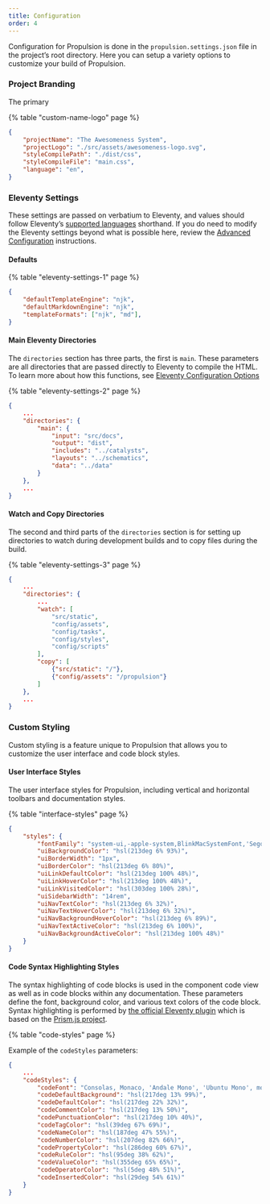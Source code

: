 ```yaml
---
title: Configuration
order: 4
---
```


Configuration for Propulsion is done in the `propulsion.settings.json` file in the project’s root directory. Here you can setup a variety options to customize your build of Propulsion.

### Project Branding

The primary

{% table "custom-name-logo" page %}

```json
{
	"projectName": "The Awesomeness System",
	"projectLogo": "./src/assets/awesomeness-logo.svg",
	"styleCompilePath": "./dist/css",
	"styleCompileFile": "main.css",
	"language": "en",
}
```

### Eleventy Settings

These settings are passed on verbatium to Eleventy, and values should follow Eleventy’s [supported languages](https://www.11ty.dev/docs/languages/) shorthand. If you do need to modify the Eleventy settings beyond what is possible here, review the [Advanced Configuration](advanced) instructions.

#### Defaults

{% table "eleventy-settings-1" page %}

```json
{
	"defaultTemplateEngine": "njk",
	"defaultMarkdownEngine": "njk",
	"templateFormats": ["njk", "md"],
}
```

#### Main Eleventy Directories

The `directories` section has three parts, the first is `main`. These parameters are all directories that are passed directly to Eleventy to compile the HTML. To learn more about how this functions, see [Eleventy Configuration Options](https://www.11ty.dev/docs/config/#configuration-options)

{% table "eleventy-settings-2" page %}

```json
{
	...
	"directories": {
		"main": {
			"input": "src/docs",
			"output": "dist",
			"includes": "../catalysts",
			"layouts": "../schematics",
			"data": "../data"
		}
	},
	...
}
```

#### Watch and Copy Directories

The second and third parts of the `directories` section is for setting up directories to watch during development builds and to copy files during the build.

{% table "eleventy-settings-3" page %}

```json
{
	...
	"directories": {
		...
		"watch": [
			"src/static",
			"config/assets",
			"config/tasks",
			"config/styles",
			"config/scripts"
		],
		"copy": [
			{"src/static": "/"},
			{"config/assets": "/propulsion"}
		]
	},
	...
}
```


### Custom Styling

Custom styling is a feature unique to Propulsion that allows you to customize the user interface and code block styles.

#### User Interface Styles

The user interface styles for Propulsion, including vertical and horizontal toolbars and documentation styles.

{% table "interface-styles" page %}

```json
{
	"styles": {
		"fontFamily": "system-ui,-apple-system,BlinkMacSystemFont,'Segoe UI','Noto Sans',Helvetica,Arial,sans-serif,'Apple Color Emoji','Segoe UI Emoji'",
		"uiBackgroundColor": "hsl(213deg 6% 93%)",
		"uiBorderWidth": "1px",
		"uiBorderColor": "hsl(213deg 6% 80%)",
		"uiLinkDefaultColor": "hsl(213deg 100% 48%)",
		"uiLinkHoverColor": "hsl(213deg 100% 48%)",
		"uiLinkVisitedColor": "hsl(303deg 100% 28%)",
		"uiSidebarWidth": "14rem",
		"uiNavTextColor": "hsl(213deg 6% 32%)",
		"uiNavTextHoverColor": "hsl(213deg 6% 32%)",
		"uiNavBackgroundHoverColor": "hsl(213deg 6% 89%)",
		"uiNavTextActiveColor": "hsl(213deg 6% 100%)",
		"uiNavBackgroundActiveColor": "hsl(213deg 100% 48%)"
	}
}
```

#### Code Syntax Highlighting Styles

The syntax highlighting of code blocks is used in the component code view as well as in code blocks within any documentation. These parameters define the font, background color, and various text colors of the code block. Syntax highlighting is performed by [the official Eleventy plugin](https://www.11ty.dev/docs/plugins/syntaxhighlight/) which is based on the [Prism.js project](https://prismjs.com).

{% table "code-styles" page %}

Example of the `codeStyles` parameters:

```json
{
	...
	"codeStyles": {
		"codeFont": "Consolas, Monaco, 'Andale Mono', 'Ubuntu Mono', monospace",
		"codeDefaultBackground": "hsl(217deg 13% 99%)",
		"codeDefaultColor": "hsl(217deg 22% 32%)",
		"codeCommentColor": "hsl(217deg 13% 50%)",
		"codePunctuationColor": "hsl(217deg 10% 40%)",
		"codeTagColor": "hsl(39deg 67% 69%)",
		"codeNameColor": "hsl(187deg 47% 55%)",
		"codeNumberColor": "hsl(207deg 82% 66%)",
		"codePropertyColor": "hsl(286deg 60% 67%)",
		"codeRuleColor": "hsl(95deg 38% 62%)",
		"codeValueColor": "hsl(355deg 65% 65%)",
		"codeOperatorColor": "hsl(5deg 48% 51%)",
		"codeInsertedColor": "hsl(29deg 54% 61%)"
	}
}
```
